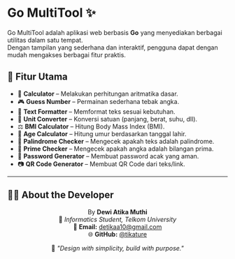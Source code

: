 # Go MultiTool ✨

Go MultiTool adalah aplikasi web berbasis **Go** yang menyediakan berbagai utilitas dalam satu tempat.  
Dengan tampilan yang sederhana dan interaktif, pengguna dapat dengan mudah mengakses berbagai fitur praktis.

## 🚀 Fitur Utama
- 🧮 **Calculator** – Melakukan perhitungan aritmatika dasar.
- 🎮 **Guess Number** – Permainan sederhana tebak angka.
- 📝 **Text Formatter** – Memformat teks sesuai kebutuhan.
- 📏 **Unit Converter** – Konversi satuan (panjang, berat, suhu, dll).
- ⚖️ **BMI Calculator** – Hitung Body Mass Index (BMI).
- 📅 **Age Calculator** – Hitung umur berdasarkan tanggal lahir.
- 🔄 **Palindrome Checker** – Mengecek apakah teks adalah palindrome.
- 🔢 **Prime Checker** – Mengecek apakah angka adalah bilangan prima.
- 🔑 **Password Generator** – Membuat password acak yang aman.
- 📷 **QR Code Generator** – Membuat QR Code dari teks/link.

---

## 👩‍💻 About the Developer
<div align="center">

By **Dewi Atika Muthi**  
📍 _Informatics Student, Telkom University_  
📧 **Email:** detikaa10@gmail.com  
🌐 **GitHub:** [@tikature](https://github.com/tikature)  

💬 *"Design with simplicity, build with purpose."*
</div>
